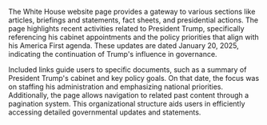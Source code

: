 The White House website page provides a gateway to various sections like articles, briefings and statements, fact sheets, and presidential actions. The page highlights recent activities related to President Trump, specifically referencing his cabinet appointments and the policy priorities that align with his America First agenda. These updates are dated January 20, 2025, indicating the continuation of Trump's influence in governance. 

Included links guide users to specific documents, such as a summary of President Trump's cabinet and key policy goals. On that date, the focus was on staffing his administration and emphasizing national priorities. Additionally, the page allows navigation to related past content through a pagination system. This organizational structure aids users in efficiently accessing detailed governmental updates and statements.